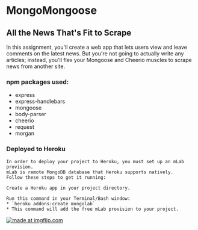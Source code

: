 # MongoMongoose

## All the News That's Fit to Scrape
In this assignment, you'll create a web app that lets users view and leave comments on the latest news. But you're not going to actually write any articles; instead, you'll flex your Mongoose and Cheerio muscles to scrape news from another site.

### npm packages used:
* express
* express-handlebars
* mongoose
* body-parser
* cheerio
* request
* morgan

### Deployed to Heroku
```
In order to deploy your project to Heroku, you must set up an mLab provision. 
mLab is remote MongoDB database that Heroku supports natively. 
Follow these steps to get it running:

Create a Heroku app in your project directory.

Run this command in your Terminal/Bash window:
* `heroku addons:create mongolab`
* This command will add the free mLab provision to your project.
```

<a href="https://imgflip.com/gif/26pn7e"><img src="https://i.imgflip.com/26pn7e.gif" title="made at imgflip.com"/></a>



